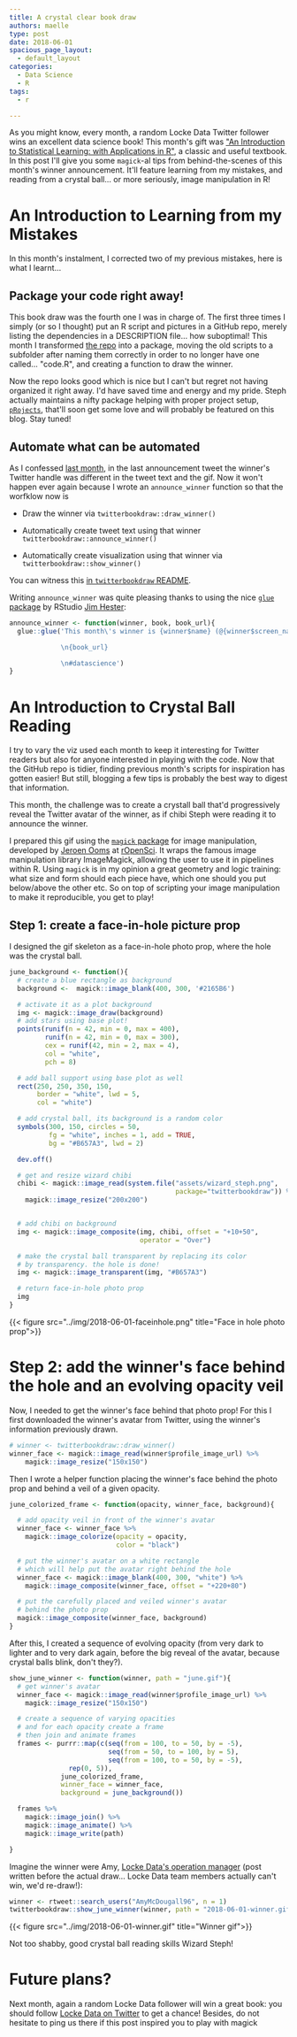 ```yaml
---
title: A crystal clear book draw
authors: maelle
type: post
date: 2018-06-01
spacious_page_layout:
  - default_layout
categories:
  - Data Science
  - R
tags:
  - r

---
```


As you might know, every month, a random Locke Data Twitter follower wins an excellent data science book! This month's gift was ["An Introduction to Statistical Learning: with Applications in R"](http://geni.us/introtostatslearning), a classic and useful textbook. In this post I'll give you some `magick`-al tips from behind-the-scenes of this month's winner announcement. It'll feature learning from my mistakes, and reading from a crystal ball... or more seriously, image manipulation in R!


# An Introduction to Learning from my Mistakes

In this month's instalment, I corrected two of my previous mistakes, here is what I learnt...

## Package your code right away!

This book draw was the fourth one I was in charge of. The first three times I simply (or so I thought) put an R script and pictures in a GitHub repo, merely listing the dependencies in a DESCRIPTION file... how suboptimal! This month I transformed [the repo](https://github.com/lockedata/twitterbookdraw) into a package, moving the old scripts to a subfolder after naming them correctly in order to no longer have one called... "code.R", and creating a function to draw the winner.

Now the repo looks good which is nice but I can't but regret not having organized it right away. I'd have saved time and energy and my pride. Steph actually maintains a nifty package helping with proper project setup, [`pRojects`](https://github.com/lockedata/pRojects), that'll soon get some love and will probably be featured on this blog. Stay tuned!

## Automate what can be automated

As I confessed [last month](https://itsalocke.com/blog/a-particles-arly-fun-book-draw/), in the last announcement tweet the winner's Twitter handle was different in the tweet text and the gif. Now it won't happen ever again because I wrote an `announce_winner` function so that the worfklow now is

* Draw the winner via `twitterbookdraw::draw_winner()`

* Automatically create tweet text using that winner `twitterbookdraw::announce_winner()`

* Automatically create visualization using that winner via  `twitterbookdraw::show_winner()`

You can witness this [in `twitterbookdraw` README](https://github.com/lockedata/twitterbookdraw#2018-06-01).

Writing `announce_winner` was quite pleasing thanks to using the nice [`glue` package](https://github.com/tidyverse/glue) by RStudio [Jim Hester](http://www.jimhester.com/):

```r
announce_winner <- function(winner, book, book_url){
  glue::glue('This month\'s winner is {winner$name} (@{winner$screen_name})! DM us to receive "{book}"!

             \n{book_url}

             \n#datascience')
}

```

# An Introduction to Crystal Ball Reading

I try to vary the viz used each month to keep it interesting for Twitter readers but also for anyone interested in playing with the code. Now that the GitHub repo is tidier, finding previous month's scripts for inspiration has gotten easier! But still, blogging a few tips is probably the best way to digest that information.

This month, the challenge was to create a crystall ball that'd progressively reveal the Twitter avatar of the winner, as if chibi Steph were reading it to announce the winner. 

I prepared this gif using the [`magick` package](https://cran.r-project.org/web/packages/magick/vignettes/intro.html) for image manipulation, developed by [Jeroen Ooms](https://github.com/jeroen) at [rOpenSci](https://ropensci.org/). It wraps the famous image manipulation library ImageMagick, allowing the user to use it in pipelines within R. Using `magick` is in my opinion a great geometry and logic training: what size and form should each piece have, which one should you put below/above the other etc. So on top of scripting your image manipulation to make it reproducible, you get to play!

## Step 1: create a face-in-hole picture prop

I designed the gif skeleton as a face-in-hole photo prop, where the hole was the crystal ball.

```r
june_background <- function(){
  # create a blue rectangle as background
  background <-  magick::image_blank(400, 300, '#2165B6')

  # activate it as a plot background
  img <- magick::image_draw(background)
  # add stars using base plot!
  points(runif(n = 42, min = 0, max = 400),
         runif(n = 42, min = 0, max = 300),
         cex = runif(42, min = 2, max = 4),
         col = "white",
         pch = 8)

  # add ball support using base plot as well
  rect(250, 250, 350, 150,
       border = "white", lwd = 5,
       col = "white")

  # add crystal ball, its background is a random color
  symbols(300, 150, circles = 50,
          fg = "white", inches = 1, add = TRUE,
          bg = "#B657A3", lwd = 2)

  dev.off()

  # get and resize wizard chibi
  chibi <- magick::image_read(system.file("assets/wizard_steph.png",
                                          package="twitterbookdraw")) %>%
    magick::image_resize("200x200")


  # add chibi on background
  img <- magick::image_composite(img, chibi, offset = "+10+50",
                                 operator = "Over")

  # make the crystal ball transparent by replacing its color
  # by transparency. the hole is done!
  img <- magick::image_transparent(img, "#B657A3")

  # return face-in-hole photo prop
  img
}
```

{{< figure src="../img/2018-06-01-faceinhole.png" title="Face in hole photo prop">}} 

# Step 2: add the winner's face behind the hole and an evolving opacity veil

Now, I needed to get the winner's face behind that photo prop! For this I first downloaded the winner's avatar from Twitter, using the winner's information previously drawn.

```r
# winner <- twitterbookdraw::draw_winner()
winner_face <- magick::image_read(winner$profile_image_url) %>%
    magick::image_resize("150x150")
```

Then I wrote a helper function placing the winner's face behind the photo prop and behind a veil of a given opacity.

```r
june_colorized_frame <- function(opacity, winner_face, background){

  # add opacity veil in front of the winner's avatar
  winner_face <- winner_face %>%
    magick::image_colorize(opacity = opacity,
                           color = "black")

  # put the winner's avatar on a white rectangle
  # which will help put the avatar right behind the hole
  winner_face <- magick::image_blank(400, 300, "white") %>%
    magick::image_composite(winner_face, offset = "+220+80")

  # put the carefully placed and veiled winner's avatar
  # behind the photo prop
  magick::image_composite(winner_face, background)
}
```

After this, I created a sequence of evolving opacity (from very dark to lighter and to very dark again, before the big reveal of the avatar, because crystal balls blink, don't they?).

```r
show_june_winner <- function(winner, path = "june.gif"){
  # get winner's avatar
  winner_face <- magick::image_read(winner$profile_image_url) %>%
    magick::image_resize("150x150")

  # create a sequence of varying opacities
  # and for each opacity create a frame
  # then join and animate frames
  frames <- purrr::map(c(seq(from = 100, to = 50, by = -5),
                         seq(from = 50, to = 100, by = 5),
                         seq(from = 100, to = 50, by = -5),
               rep(0, 5)),
             june_colorized_frame,
             winner_face = winner_face,
             background = june_background())

  frames %>%
    magick::image_join() %>%
    magick::image_animate() %>%
    magick::image_write(path)

}
```

Imagine the winner were Amy, [Locke Data's operation manager](https://twitter.com/AmyMcDougall96) (post written before the actual draw... Locke Data team members actually can't win, we'd re-draw!):

```r
winner <- rtweet::search_users("AmyMcDougall96", n = 1)
twitterbookdraw::show_june_winner(winner, path = "2018-06-01-winner.gif")
```
{{< figure src="../img/2018-06-01-winner.gif" title="Winner gif">}} 

Not too shabby, good crystal ball reading skills Wizard Steph!

# Future plans?

Next month, again a random Locke Data follower will win a great book: you should follow [Locke Data on Twitter](https://twitter.com/LockeData) to get a chance! Besides, do not hesitate to ping us there if this post inspired you to play with magick
